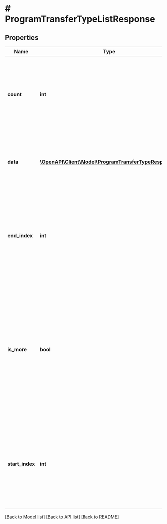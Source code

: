 # # ProgramTransferTypeListResponse

## Properties

Name | Type | Description | Notes
------------ | ------------- | ------------- | -------------
**count** | **int** | Number of program transfer resources to retrieve.  This field is returned if there are resources in your returned array. | [optional]
**data** | [**\OpenAPI\Client\Model\ProgramTransferTypeResponse[]**](ProgramTransferTypeResponse.md) | Array of program transfer types.  Objects are returned as appropriate to your query. | [optional]
**end_index** | **int** | Sort order index of the last resource in the returned array.  This field is returned if there are resources in your returned array. | [optional]
**is_more** | **bool** | A value of &#x60;true&#x60; indicates that more unreturned resources exist. A value of &#x60;false&#x60; indicates that no more unreturned resources exist.  This field is returned if there are resources in your returned array. | [optional] [default to false]
**start_index** | **int** | Sort order index of the first resource in the returned array.  This field is returned if there are resources in your returned array. | [optional]

[[Back to Model list]](../../README.md#models) [[Back to API list]](../../README.md#endpoints) [[Back to README]](../../README.md)
